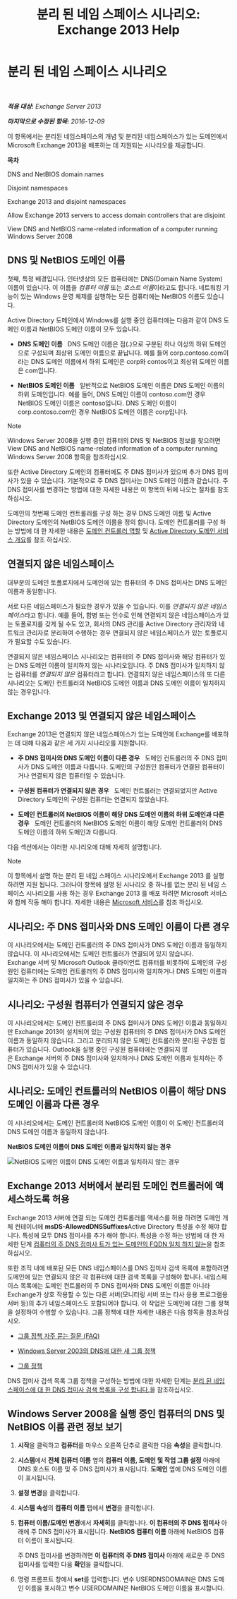 ﻿---
title: '분리 된 네임 스페이스 시나리오: Exchange 2013 Help'
TOCTitle: 분리 된 네임 스페이스 시나리오
ms:assetid: 90101d49-6f45-44be-8a93-eeb2c8283e3b
ms:mtpsurl: https://technet.microsoft.com/ko-kr/library/Bb676377(v=EXCHG.150)
ms:contentKeyID: 50483661
ms.date: 05/22/2018
mtps_version: v=EXCHG.150
ms.translationtype: MT
---

# 분리 된 네임 스페이스 시나리오

 

_**적용 대상:** Exchange Server 2013_

_**마지막으로 수정된 항목:** 2016-12-09_

이 항목에서는 분리된 네임스페이스의 개념 및 분리된 네임스페이스가 있는 도메인에서 Microsoft Exchange 2013을 배포하는 데 지원되는 시나리오를 제공합니다.

**목차**

DNS and NetBIOS domain names

Disjoint namespaces

Exchange 2013 and disjoint namespaces

Allow Exchange 2013 servers to access domain controllers that are disjoint

View DNS and NetBIOS name-related information of a computer running Windows Server 2008

## DNS 및 NetBIOS 도메인 이름

첫째, 특정 배경입니다. 인터넷상의 모든 컴퓨터에는 DNS(Domain Name System) 이름이 있습니다. 이 이름을 *컴퓨터 이름* 또는 *호스트 이름*이라고도 합니다. 네트워킹 기능이 있는 Windows 운영 체제를 실행하는 모든 컴퓨터에는 NetBIOS 이름도 있습니다.

Active Directory 도메인에서 Windows를 실행 중인 컴퓨터에는 다음과 같이 DNS 도메인 이름과 NetBIOS 도메인 이름이 모두 있습니다.

  - **DNS 도메인 이름**   DNS 도메인 이름은 점(**.**)으로 구분된 하나 이상의 하위 도메인으로 구성되며 최상위 도메인 이름으로 끝납니다. 예를 들어 corp.contoso.com이라는 DNS 도메인 이름에서 하위 도메인은 corp와 contos이고 최상위 도메인 이름은 com입니다.

  - **NetBIOS 도메인 이름**   일반적으로 NetBIOS 도메인 이름은 DNS 도메인 이름의 하위 도메인입니다. 예를 들어, DNS 도메인 이름이 contoso.com인 경우 NetBIOS 도메인 이름은 contoso입니다. DNS 도메인 이름이 corp.contoso.com인 경우 NetBIOS 도메인 이름은 corp입니다.


> [!NOTE]
> Windows Server 2008을 실행 중인 컴퓨터의 DNS 및 NetBIOS 정보를 찾으려면 View DNS and NetBIOS name-related information of a computer running Windows Server 2008 항목을 참조하십시오.



또한 Active Directory 도메인의 컴퓨터에도 주 DNS 접미사가 있으며 추가 DNS 접미사가 있을 수 있습니다. 기본적으로 주 DNS 접미사는 DNS 도메인 이름과 같습니다. 주 DNS 접미사를 변경하는 방법에 대한 자세한 내용은 이 항목의 뒤에 나오는 절차를 참조하십시오.

도메인의 첫번째 도메인 컨트롤러를 구성 하는 경우 DNS 도메인 이름 및 Active Directory 도메인의 NetBIOS 도메인 이름을 정의 합니다. 도메인 컨트롤러를 구성 하는 방법에 대 한 자세한 내용은 [도메인 컨트롤러 역할](https://go.microsoft.com/fwlink/p/?linkid=268367) 및 [Active Directory 도메인 서비스 개요](https://go.microsoft.com/fwlink/p/?linkid=268366)를 참조 하십시오.

## 연결되지 않은 네임스페이스

대부분의 도메인 토폴로지에서 도메인에 있는 컴퓨터의 주 DNS 접미사는 DNS 도메인 이름과 동일합니다.

서로 다른 네임스페이스가 필요한 경우가 있을 수 있습니다. 이를 *연결되지 않은 네임스페이스*라고 합니다. 예를 들어, 합병 또는 인수로 인해 연결되지 않은 네임스페이스가 있는 토폴로지를 갖게 될 수도 있고, 회사의 DNS 관리를 Active Directory 관리자와 네트워크 관리자로 분리하여 수행하는 경우 연결되지 않은 네임스페이스가 있는 토폴로지가 필요할 수도 있습니다.

연결되지 않은 네임스페이스 시나리오는 컴퓨터의 주 DNS 접미사와 해당 컴퓨터가 있는 DNS 도메인 이름이 일치하지 않는 시나리오입니다. 주 DNS 접미사가 일치하지 않는 컴퓨터를 *연결되지 않은* 컴퓨터라고 합니다. 연결되지 않은 네임스페이스의 또 다른 시나리오는 도메인 컨트롤러의 NetBIOS 도메인 이름과 DNS 도메인 이름이 일치하지 않는 경우입니다.

## Exchange 2013 및 연결되지 않은 네임스페이스

Exchange 2013은 연결되지 않은 네임스페이스가 있는 도메인에 Exchange를 배포하는 데 대해 다음과 같은 세 가지 시나리오를 지원합니다.

  - **주 DNS 접미사와 DNS 도메인 이름이 다른 경우**   도메인 컨트롤러의 주 DNS 접미사가 DNS 도메인 이름과 다릅니다. 도메인의 구성원인 컴퓨터가 연결된 컴퓨터이거나 연결되지 않은 컴퓨터일 수 있습니다.

  - **구성원 컴퓨터가 연결되지 않은 경우**   도메인 컨트롤러는 연결되었지만 Active Directory 도메인의 구성원 컴퓨터는 연결되지 않았습니다.

  - **도메인 컨트롤러의 NetBIOS 이름이 해당 DNS 도메인 이름의 하위 도메인과 다른 경우**   도메인 컨트롤러의 NetBIOS 도메인 이름이 해당 도메인 컨트롤러의 DNS 도메인 이름의 하위 도메인과 다릅니다.

다음 섹션에서는 이러한 시나리오에 대해 자세히 설명합니다.


> [!NOTE]
> 이 항목에서 설명 하는 분리 된 네임 스페이스 시나리오에서 Exchange 2013 를 실행 하려면 지원 됩니다. 그러나이 항목에 설명 된 시나리오 중 하나를 없는 분리 된 네임 스페이스 시나리오를 사용 하는 경우 Exchange 2013 를 배포 하려면 Microsoft 서비스와 함께 작동 해야 합니다. 자세한 내용은 <A href="https://go.microsoft.com/fwlink/p/?linkid=94845">Microsoft 서비스</A>를 참조 하십시오.



## 시나리오: 주 DNS 접미사와 DNS 도메인 이름이 다른 경우

이 시나리오에서는 도메인 컨트롤러의 주 DNS 접미사가 DNS 도메인 이름과 동일하지 않습니다. 이 시나리오에서는 도메인 컨트롤러가 연결되어 있지 않습니다. Exchange 서버 및 Microsoft Outlook 클라이언트 컴퓨터를 비롯하여 도메인의 구성원인 컴퓨터에는 도메인 컨트롤러의 주 DNS 접미사와 일치하거나 DNS 도메인 이름과 일치하는 주 DNS 접미사가 있을 수 있습니다.

## 시나리오: 구성원 컴퓨터가 연결되지 않은 경우

이 시나리오에서는 도메인 컨트롤러의 주 DNS 접미사가 DNS 도메인 이름과 동일하지만 Exchange 2013이 설치되어 있는 구성원 컴퓨터의 주 DNS 접미사가 DNS 도메인 이름과 동일하지 않습니다. 그리고 분리되지 않은 도메인 컨트롤러와 분리된 구성원 컴퓨터가 있습니다. Outlook을 실행 중인 구성원 컴퓨터에는 연결되지 않은 Exchange 서버의 주 DNS 접미사와 일치하거나 DNS 도메인 이름과 일치하는 주 DNS 접미사가 있을 수 있습니다.

## 시나리오: 도메인 컨트롤러의 NetBIOS 이름이 해당 DNS 도메인 이름과 다른 경우

이 시나리오에서는 도메인 컨트롤러의 NetBIOS 도메인 이름이 이 도메인 컨트롤러의 DNS 도메인 이름과 동일하지 않습니다.

**NetBIOS 도메인 이름이 DNS 도메인 이름과 일치하지 않는 경우**

![NetBIOS 도메인 이름이 DNS 도메인 이름과 일치하지 않는 경우](images/Bb676377.1ee18cb6-0296-4875-b572-0ddf33f65f7c(EXCHG.150).gif "NetBIOS 도메인 이름이 DNS 도메인 이름과 일치하지 않는 경우")

## Exchange 2013 서버에서 분리된 도메인 컨트롤러에 액세스하도록 허용

Exchange 2013 서버에 연결 되는 도메인 컨트롤러를 액세스를 허용 하려면 도메인 개체 컨테이너에 **msDS-AllowedDNSSuffixes**Active Directory 특성을 수정 해야 합니다. 특성에 모두 DNS 접미사를 추가 해야 합니다. 특성을 수정 하는 방법에 대 한 자세한 단계 [컴퓨터의 주 DNS 접미사 트가 있는 도메인의 FQDN 일치 하지 않는](https://go.microsoft.com/fwlink/p/?linkid=98848)을 참조 하십시오.

또한 조직 내에 배포된 모든 DNS 네임스페이스를 DNS 접미사 검색 목록에 포함하려면 도메인에 있는 연결되지 않은 각 컴퓨터에 대한 검색 목록을 구성해야 합니다. 네임스페이스 목록에는 도메인 컨트롤러의 주 DNS 접미사와 DNS 도메인 이름뿐 아니라 Exchange가 상호 작용할 수 있는 다른 서버(모니터링 서버 또는 타사 응용 프로그램용 서버 등)의 추가 네임스페이스도 포함되어야 합니다. 이 작업은 도메인에 대한 그룹 정책을 설정하여 수행할 수 있습니다. 그룹 정책에 대한 자세한 내용은 다음 항목을 참조하십시오.

  - [그룹 정책 자주 묻는 질문 (FAQ)](https://go.microsoft.com/fwlink/p/?linkid=100128)

  - [Windows Server 2003의 DNS에 대한 새 그룹 정책](http://go.microsoft.com/fwlink/p/?linkid=3052&kbid=294785)

  - [그룹 정책](https://go.microsoft.com/fwlink/p/?linkid=268043)

DNS 접미사 검색 목록 그룹 정책을 구성하는 방법에 대한 자세한 단계는 [분리 된 네임 스페이스에 대 한 DNS 접미사 검색 목록을 구성 합니다.](configure-the-dns-suffix-search-list-for-a-disjoint-namespace-exchange-2013-help.md)을 참조하십시오.

## Windows Server 2008을 실행 중인 컴퓨터의 DNS 및 NetBIOS 이름 관련 정보 보기

1.  **시작**을 클릭하고 **컴퓨터**를 마우스 오른쪽 단추로 클릭한 다음 **속성**을 클릭합니다.

2.  **시스템**에서 **전체 컴퓨터 이름** 옆의 **컴퓨터 이름, 도메인 및 작업 그룹 설정** 아래에 DNS 호스트 이름 및 주 DNS 접미사가 표시됩니다. **도메인** 옆에 DNS 도메인 이름이 표시됩니다.

3.  **설정 변경**을 클릭합니다.

4.  **시스템 속성**의 **컴퓨터 이름** 탭에서 **변경**을 클릭합니다.

5.  **컴퓨터 이름/도메인 변경**에서 **자세히**를 클릭합니다. **이 컴퓨터의 주 DNS 접미사** 아래에 주 DNS 접미사가 표시됩니다. **NetBIOS 컴퓨터 이름** 아래에 NetBIOS 컴퓨터 이름이 표시됩니다.
    
    주 DNS 접미사를 변경하려면 **이 컴퓨터의 주 DNS 접미사** 아래에 새로운 주 DNS 접미사를 입력한 다음 **확인**을 클릭합니다.

6.  명령 프롬프트 창에서 **set**를 입력합니다. 변수 USERDNSDOMAIN은 DNS 도메인 이름을 표시하고 변수 USERDOMAIN은 NetBIOS 도메인 이름을 표시합니다.

